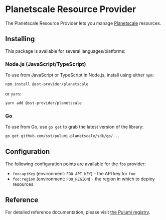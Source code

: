 # Planetscale Resource Provider

The Planetscale Resource Provider lets you manage [Planetscale](http://example.com) resources.

## Installing

This package is available for several languages/platforms:

### Node.js (JavaScript/TypeScript)

To use from JavaScript or TypeScript in Node.js, install using either `npm`:

```bash
npm install @sst-provider/planetscale
```

or `yarn`:

```bash
yarn add @sst-provider/planetscale
```

### Go

To use from Go, use `go get` to grab the latest version of the library:

```bash
go get github.com/sst/pulumi-planetscale/sdk/go/...
```

## Configuration

The following configuration points are available for the `foo` provider:

- `foo:apiKey` (environment: `FOO_API_KEY`) - the API key for `foo`
- `foo:region` (environment: `FOO_REGION`) - the region in which to deploy resources

## Reference

For detailed reference documentation, please visit [the Pulumi registry](https://www.pulumi.com/registry/packages/foo/api-docs/).
